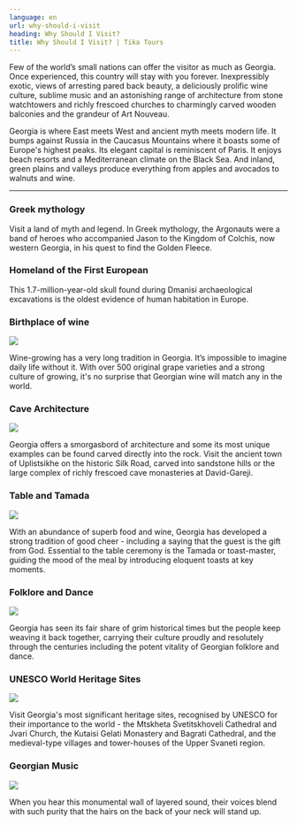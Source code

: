 ```yaml
---
language: en
url: why-should-i-visit
heading: Why Should I Visit?
title: Why Should I Visit? | Tika Tours
---
```

<div class="row content-row"><!-- 1053 (1)-->

</div>

<div class="row content-row"><!-- 1054 (2)-->
<div class="col-xs-12 col-sm-6 col-md-6"><!-- 1430 -->

Few of the world’s small nations can offer the visitor as much as Georgia. Once experienced,
this country will stay with you forever. Inexpressibly exotic, views of arresting
pared back beauty, a deliciously prolific wine culture, sublime music and an astonishing
range of architecture from stone watchtowers and richly frescoed churches to charmingly
carved wooden balconies and the grandeur of Art Nouveau.

</div>

<div class="col-xs-12 col-sm-6 col-md-6"><!-- 1431 -->

Georgia is where East meets West and ancient myth meets modern life. It bumps against
Russia in the Caucasus Mountains where it boasts some of Europe's highest peaks.
Its elegant capital is reminiscent of Paris. It enjoys beach resorts and a Mediterranean
climate on the Black Sea. And inland, green plains and valleys produce everything
from apples and avocados to walnuts and wine.

</div>

</div>

<div class="row content-row"><!-- 1055 (3)-->
<div class="col-xs-12"><!-- 1432 -->

* * *

</div>

</div>

<div class="row content-row"><!-- 1056 (4)-->
<div class="col-xs-12 col-sm-6 col-md-6"><!-- 1433 -->

### Greek mythology


Visit a land of myth and legend. In Greek mythology, the Argonauts were a band of
heroes who accompanied Jason to the Kingdom of Colchis, now western Georgia, in
his quest to find the Golden Fleece.

</div>

<div class="col-xs-12 col-sm-6 col-md-6"><!-- 1434 -->

### Homeland of the First European


This 1.7\-million\-year\-old skull found during Dmanisi archaeological excavations
is the oldest evidence of human habitation in Europe.

</div>

</div>

<div class="row content-row"><!-- 1057 (5)-->
<div class="col-xs-12 col-sm-6 col-md-6"><!-- 1435 -->

### Birthplace of wine


![](/library/content/img30.jpg)

Wine\-growing has a very long tradition in Georgia. It’s impossible to imagine daily
life without it. With over 500 original grape varieties and a strong culture of
growing, it's no surprise that Georgian wine will match any in the world.

</div>

<div class="col-xs-12 col-sm-6 col-md-6"><!-- 1436 -->

### Cave Architecture


![](/library/content/img29.jpg)

Georgia offers a smorgasbord of architecture and some its most unique examples can
be found carved directly into the rock. Visit the ancient town of Uplistsikhe on
the historic Silk Road, carved into sandstone hills or the large complex of richly
frescoed cave monasteries at David\-Gareji.

</div>

</div>

<div class="row content-row"><!-- 1058 (6)-->
<div class="col-xs-12 col-sm-6 col-md-6"><!-- 1437 -->

### Table and Tamada


![](/library/content/img31.jpg)

With an abundance of superb food and wine, Georgia has developed a strong tradition
of good cheer \- including a saying that the guest is the gift from God. Essential
to the table ceremony is the Tamada or toast\-master, guiding the mood of the meal
by introducing eloquent toasts at key moments.

</div>

<div class="col-xs-12 col-sm-6 col-md-6"><!-- 1438 -->

### Folklore and Dance


![](/library/content/img33.jpg)

Georgia has seen its fair share of grim historical times but the people keep weaving
it back together, carrying their culture proudly and resolutely through the centuries
including the potent vitality of Georgian folklore and dance.

</div>

</div>

<div class="row content-row"><!-- 1059 (7)-->
<div class="col-xs-12 col-sm-6 col-md-6"><!-- 1439 -->

### UNESCO World Heritage Sites


![](/library/content/img34.jpg)

Visit Georgia's most significant heritage sites, recognised by UNESCO for their importance
to the world \- the Mtskheta Svetitskhoveli Cathedral and Jvari Church, the Kutaisi
Gelati Monastery and Bagrati Cathedral, and the medieval\-type villages and tower\-houses
of the Upper Svaneti region.

</div>

<div class="col-xs-12 col-sm-6 col-md-6"><!-- 1440 -->

### Georgian Music


![](/library/content/img32.jpg)

When you hear this monumental wall of layered sound, their voices blend with such
purity that the hairs on the back of your neck will stand up.

</div>

</div>

